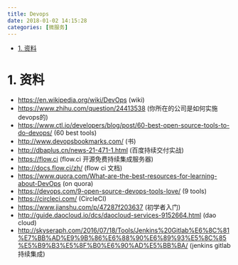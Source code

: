 ```yaml
---
title: Devops
date: 2018-01-02 14:15:28
categories: [微服务]
---
```


<!-- TOC -->

- [1. 资料](#1-资料)

<!-- /TOC -->


<a id="markdown-1-资料" name="1-资料"></a>
# 1. 资料

* https://en.wikipedia.org/wiki/DevOps (wiki)
* https://www.zhihu.com/question/24413538 (你所在的公司是如何实施devops的)
* https://www.ctl.io/developers/blog/post/60-best-open-source-tools-to-do-devops/ (60 best tools)
* http://www.devopsbookmarks.com/ (书)
* http://dbaplus.cn/news-21-471-1.html (百度持续交付实战)
* https://flow.ci (flow.ci 开源免费持续集成服务器)
* http://docs.flow.ci/zh/ (flow ci 文档)
* https://www.quora.com/What-are-the-best-resources-for-learning-about-DevOps (on quora)
* https://devops.com/9-open-source-devops-tools-love/ (9 tools)
* https://circleci.com/ (CircleCI)
* https://www.jianshu.com/p/47287f203637 (初学者入门)
* http://guide.daocloud.io/dcs/daocloud-services-9152664.html (dao cloud)
* http://skyseraph.com/2016/07/18/Tools/Jenkins%20Gitlab%E6%8C%81%E7%BB%AD%E9%9B%86%E6%88%90%E6%89%93%E5%8C%85%E5%B9%B3%E5%8F%B0%E6%90%AD%E5%BB%BA/ (jenkins gitlab持续集成)
